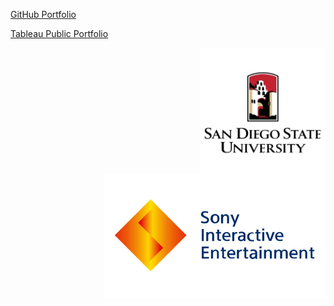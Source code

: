 [GitHub Portfolio](https://github.com/CMJ828/portfolio)

[Tableau Public Portfolio](https://public.tableau.com/profile/conor.juengst)

<img src="https://raw.githubusercontent.com/CMJ828/cmj828.github.io/master/SDSU.jpg" width="200" align="right"><img src="https://raw.githubusercontent.com/CMJ828/cmj828.github.io/master/SIE.jpg" height="200" align="right">

